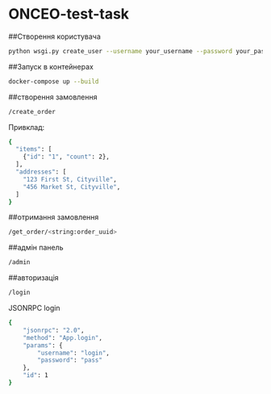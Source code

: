 # ONCEO-test-task

##Створення користувача

```sh
python wsgi.py create_user --username your_username --password your_password
```

##Запуск в контейнерах
```sh
docker-compose up --build
```


##створення замовлення

```sh
/create_order
```
Привклад:
```sh
{
  "items": [
    {"id": "1", "count": 2},
  ],
  "addresses": [
    "123 First St, Cityville",
    "456 Market St, Cityville",
  ]
}
```

##отримання замовлення

```sh
/get_order/<string:order_uuid>
```

##адмін панель
```sh
/admin
```

##авторизація
```sh
/login
```

JSONRPC login
```sh
{
    "jsonrpc": "2.0",
    "method": "App.login",
    "params": {
        "username": "login",
        "password": "pass"
    },
    "id": 1
}
```